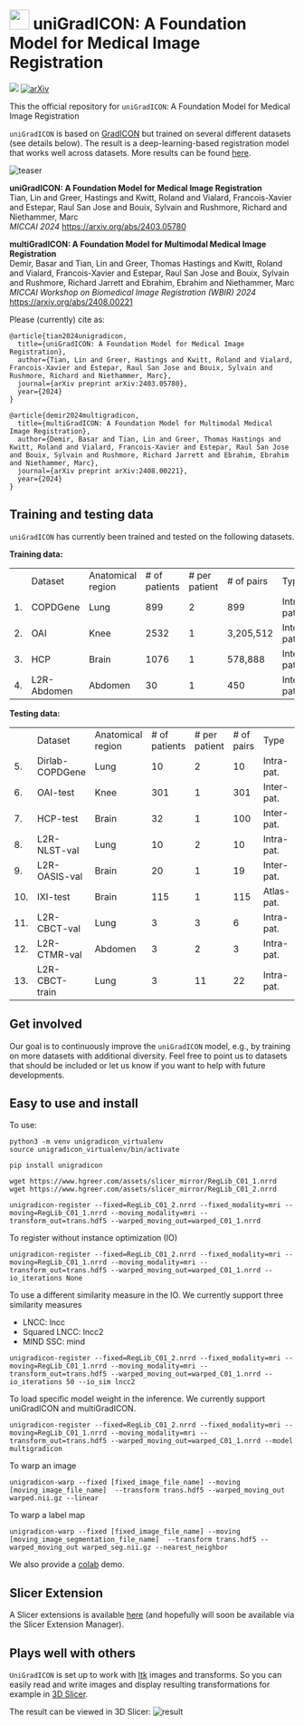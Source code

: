 # <img src="ICON_universal_model.png" width="35" height="35"> uniGradICON: A Foundation Model for Medical Image Registration

[<img src="https://github.com/uncbiag/unigradicon/actions/workflows/test_readme_works.yml/badge.svg">](https://github.com/uncbiag/unigradicon/actions) [![arXiv](https://img.shields.io/badge/arXiv-2403.05780-b31b1b.svg)](https://arxiv.org/abs/2403.05780)

This the official repository for `uniGradICON`: A Foundation Model for Medical Image Registration

`uniGradICON` is based on [GradICON](https://github.com/uncbiag/ICON) but trained on several different datasets (see details below). 
The result is a deep-learning-based registration model that works well across datasets. More results can be found [here](/demos/Examples.md).

![teaser](IntroFigure.jpg?raw=true)

**uniGradICON: A Foundation Model for Medical Image Registration**  
Tian, Lin and Greer, Hastings and Kwitt, Roland and Vialard, Francois-Xavier and Estepar, Raul San Jose and Bouix, Sylvain and Rushmore, Richard and Niethammer, Marc  
_MICCAI 2024_ https://arxiv.org/abs/2403.05780  

**multiGradICON: A Foundation Model for Multimodal Medical Image Registration**  
Demir, Basar and Tian, Lin and Greer, Thomas Hastings and Kwitt, Roland and Vialard, Francois-Xavier and Estepar, Raul San Jose and Bouix, Sylvain and Rushmore, Richard Jarrett and Ebrahim, Ebrahim and Niethammer, Marc  
_MICCAI Workshop on Biomedical Image Registration (WBIR) 2024_ https://arxiv.org/abs/2408.00221  

Please (currently) cite as:
```
@article{tian2024unigradicon,
  title={uniGradICON: A Foundation Model for Medical Image Registration},
  author={Tian, Lin and Greer, Hastings and Kwitt, Roland and Vialard, Francois-Xavier and Estepar, Raul San Jose and Bouix, Sylvain and Rushmore, Richard and Niethammer, Marc},
  journal={arXiv preprint arXiv:2403.05780},
  year={2024}
}
```
```
@article{demir2024multigradicon,
  title={multiGradICON: A Foundation Model for Multimodal Medical Image Registration},
  author={Demir, Basar and Tian, Lin and Greer, Thomas Hastings and Kwitt, Roland and Vialard, Francois-Xavier and Estepar, Raul San Jose and Bouix, Sylvain and Rushmore, Richard Jarrett and Ebrahim, Ebrahim and Niethammer, Marc},
  journal={arXiv preprint arXiv:2408.00221},
  year={2024}
}
```

## Training and testing data

`uniGradICON` has currently been trained and tested on the following datasets.

**Training data:**
<table>
    <tr>
        <td> </td>
        <td>Dataset</td>
        <td>Anatomical region</td>
        <td># of patients</td>
        <td># per patient</td>
        <td># of pairs</td>
        <td>Type</td>
        <td>Modality</td>
    </tr>
    <tr>
        <td>1.</td> 
        <td>COPDGene</td>
        <td>Lung</td>
        <td>899</td>
        <td>2</td>
        <td>899</td>
        <td>Intra-pat.</td>
        <td>CT</td>
    </tr>
    <tr>
        <td>2.</td> 
        <td>OAI</td>
        <td>Knee</td>
        <td>2532</td>
        <td>1</td>
        <td>3,205,512</td>
        <td>Inter-pat.</td>
        <td>MRI</td>
    </tr>
    <tr>
        <td>3.</td> 
        <td>HCP</td>
        <td>Brain</td>
        <td>1076</td>
        <td>1</td>
        <td>578,888</td>
        <td>Inter-pat.</td>
        <td>MRI</td>
    </tr>
    <tr>
        <td>4.</td>
        <td>L2R-Abdomen</td>
        <td>Abdomen</td>
        <td>30</td>
        <td>1</td>
        <td>450</td>
        <td>Inter-pat.</td>
        <td>CT</td>
    </tr>
</table>

**Testing data:**
<table>
    <tr>
        <td> </td>
        <td>Dataset</td>
        <td>Anatomical region</td>
        <td># of patients</td>
        <td># per patient</td>
        <td># of pairs</td>
        <td>Type</td>
        <td>Modality</td>
    </tr>     
    <tr>
        <td>5.</td>
        <td>Dirlab-COPDGene</td>
        <td>Lung</td>
        <td>10</td>
        <td>2</td>
        <td>10</td>
        <td>Intra-pat.</td>
        <td>CT</td>
    </tr>
    <tr>
        <td>6.</td>
        <td>OAI-test</td>
        <td>Knee</td>
        <td>301</td>
        <td>1</td>
        <td>301</td>
        <td>Inter-pat.</td>
        <td>MRI</td>
    </tr>
    <tr>
        <td>7.</td>
        <td>HCP-test</td>
        <td>Brain</td>
        <td>32</td>
        <td>1</td>
        <td>100</td>
        <td>Inter-pat.</td>
        <td>MRI</td>
    </tr>
    <tr>
        <td>8.</td>
        <td>L2R-NLST-val</td>
        <td>Lung</td>
        <td>10</td>
        <td>2</td>
        <td>10</td>
        <td>Intra-pat.</td>
        <td>CT</td>
    </tr>
    <tr>
        <td>9.</td>
        <td>L2R-OASIS-val</td>
        <td>Brain</td>
        <td>20</td>
        <td>1</td>
        <td>19</td>
        <td>Inter-pat.</td>
        <td>MRI</td>
    </tr>
    <tr>
        <td>10.</td>
        <td>IXI-test</td>
        <td>Brain</td>
        <td>115</td>
        <td>1</td>
        <td>115</td>
        <td>Atlas-pat.</td>
        <td>MRI</td>
    </tr>
    <tr>
        <td>11.</td>
        <td>L2R-CBCT-val</td>
        <td>Lung</td>
        <td>3</td>
        <td>3</td>
        <td>6</td>
        <td>Intra-pat.</td>
        <td>CT/CBCT</td>
    </tr>
    <tr>
        <td>12.</td>
        <td>L2R-CTMR-val</td>
        <td>Abdomen</td>
        <td>3</td>
        <td>2</td>
        <td>3</td>
        <td>Intra-pat.</td>
        <td>CT/MRI</td>
    </tr>
    <tr>
        <td>13.</td>
        <td>L2R-CBCT-train</td>
        <td>Lung</td>
        <td>3</td>
        <td>11</td>
        <td>22</td>
        <td>Intra-pat.</td>
        <td>CT/CBCT</td>
    </tr>
</table>

## Get involved

Our goal is to continuously improve the `uniGradICON` model, e.g., by training on more datasets with additional diversity. Feel free to point us to datasets that should be included or let us know if you want to help with future developments.

## Easy to use and install

To use:

```
python3 -m venv unigradicon_virtualenv
source unigradicon_virtualenv/bin/activate

pip install unigradicon

wget https://www.hgreer.com/assets/slicer_mirror/RegLib_C01_1.nrrd
wget https://www.hgreer.com/assets/slicer_mirror/RegLib_C01_2.nrrd

unigradicon-register --fixed=RegLib_C01_2.nrrd --fixed_modality=mri --moving=RegLib_C01_1.nrrd --moving_modality=mri --transform_out=trans.hdf5 --warped_moving_out=warped_C01_1.nrrd

```

To register without instance optimization (IO)
```
unigradicon-register --fixed=RegLib_C01_2.nrrd --fixed_modality=mri --moving=RegLib_C01_1.nrrd --moving_modality=mri --transform_out=trans.hdf5 --warped_moving_out=warped_C01_1.nrrd --io_iterations None
```

To use a different similarity measure in the IO. We currently support three similarity measures
- LNCC: lncc
- Squared LNCC: lncc2
- MIND SSC: mind
```
unigradicon-register --fixed=RegLib_C01_2.nrrd --fixed_modality=mri --moving=RegLib_C01_1.nrrd --moving_modality=mri --transform_out=trans.hdf5 --warped_moving_out=warped_C01_1.nrrd --io_iterations 50 --io_sim lncc2
```

To load specific model weight in the inference. We currently support uniGradICON and multiGradICON.
```
unigradicon-register --fixed=RegLib_C01_2.nrrd --fixed_modality=mri --moving=RegLib_C01_1.nrrd --moving_modality=mri --transform_out=trans.hdf5 --warped_moving_out=warped_C01_1.nrrd --model multigradicon
```

To warp an image
```
unigradicon-warp --fixed [fixed_image_file_name] --moving [moving_image_file_name]  --transform trans.hdf5 --warped_moving_out warped.nii.gz --linear
```
To warp a label map

```
unigradicon-warp --fixed [fixed_image_file_name] --moving [moving_image_segmentation_file_name]  --transform trans.hdf5 --warped_moving_out warped_seg.nii.gz --nearest_neighbor
```

We also provide a [colab](https://colab.research.google.com/drive/1JuFL113WN3FHCoXG-4fiBTWIyYpwGyGy?usp=sharing) demo.

## Slicer Extension

A Slicer extensions is available [here](https://github.com/uncbiag/SlicerUniGradICON?tab=readme-ov-file) (and hopefully will soon be available via the Slicer Extension Manager).

## Plays well with others

`UniGradICON` is set up to work with [Itk](https://itk.org/) images and transforms. So you can easily read and write images and display resulting transformations for example in [3D Slicer](https://www.slicer.org/).

The result can be viewed in 3D Slicer:
![result](slicer_output.png?raw=true)

